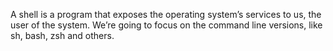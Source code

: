 A shell is a program that exposes the operating system’s services to us, the user of the system. We’re going to focus on the command line versions, like sh, bash, zsh and others.
